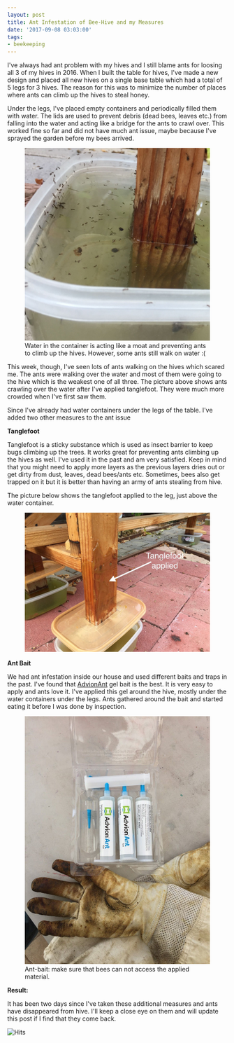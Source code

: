 ```yaml
---
layout: post
title: Ant Infestation of Bee-Hive and my Measures
date: '2017-09-08 03:03:00'
tags:
- beekeeping
---
```


I've always had ant problem with my hives and I still blame ants for loosing all 3 of my hives in 2016. When I built the table for hives, I've made a new design and placed all new hives on a single base table which had a total of 5 legs for 3 hives. The reason for this was to minimize the number of places where ants can climb up the hives to steal honey.

Under the legs, I've placed empty containers and periodically filled them with water. The lids are used to prevent debris (dead bees, leaves etc.) from falling into the water and acting like a bridge for the ants to crawl over. This worked fine so far and did not have much ant issue, maybe because I've sprayed the garden before my bees arrived.

<figure class="kg-card kg-image-card"><img src="/content/images/2019/01/water_trap.jpg" class="kg-image"><figcaption>Water in the container is acting like a moat and preventing ants to climb up the hives. However, some ants still walk on water :(</figcaption></figure>

This week, though, I've seen lots of ants walking on the hives which scared me. The ants were walking over the water and most of them were going to the hive which is the weakest one of all three. The picture above shows ants crawling over the water after I've applied tanglefoot. They were much more crowded when I've first saw them.

Since I've already had water containers under the legs of the table. I've added two other measures to the ant issue

**Tanglefoot**

Tanglefoot is a sticky substance which is used as insect barrier to keep bugs climbing up the trees. It works great for preventing ants climbing up the hives as well. I've used it in the past and am very satisfied. Keep in mind that you might need to apply more layers as the previous layers dries out or get dirty from dust, leaves, dead bees/ants etc. Sometimes, bees also get trapped on it but it is better than having an army of ants stealing from hive.

The picture below shows the tanglefoot applied to the leg, just above the water container.

<figure class="kg-card kg-image-card"><img src="/content/images/2019/01/tanglefoot_applied.jpg" class="kg-image"></figure>

**Ant Bait**

We had ant infestation inside our house and used different baits and traps in the past. I've found that [AdvionAnt](https://www.amazon.com/Advion-Ant-Gel-Insecticide-Plungers/dp/B014EIAAPS/) gel bait is the best. It is very easy to apply and ants love it. I've applied this gel around the hive, mostly under the water containers under the legs. Ants gathered around the bait and started eating it before I was done by inspection.

<figure class="kg-card kg-image-card"><img src="/content/images/2019/01/ant_bait.jpg" class="kg-image"><figcaption>Ant-bait: make sure that bees can not access the applied material.</figcaption></figure>

**Result:**

It has been two days since I've taken these additional measures and ants have disappeared from hive. I'll keep a close eye on them and will update this post if I find that they come back.


<img src="https://hitcounter.pythonanywhere.com/count/tag.svg" alt="Hits">
